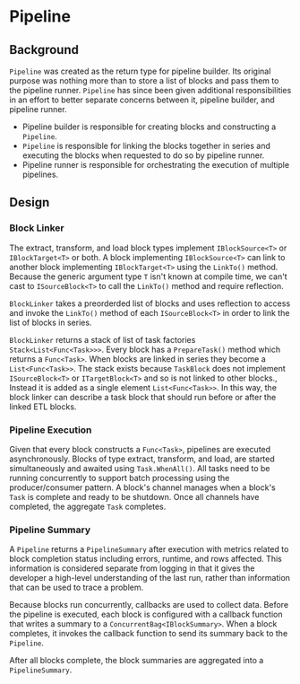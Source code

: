 # Pipeline

## Background
`Pipeline` was created as the return type for pipeline builder. Its original purpose was nothing more than to store a list of blocks and pass them to the pipeline runner. `Pipeline` has since been given additional responsibilities in an effort to better separate concerns between it, pipeline builder, and pipeline runner.

- Pipeline builder is responsible for creating blocks and constructing a `Pipeline`.
- `Pipeline` is responsible for linking the blocks together in series and executing the blocks when requested to do so by pipeline runner.
- Pipeline runner is responsible for orchestrating the execution of multiple pipelines.

## Design

### Block Linker
The extract, transform, and load block types implement `IBlockSource<T>` or `IBlockTarget<T>` or both. A block implementing `IBlockSource<T>` can link to another block implementing `IBlockTarget<T>` using the `LinkTo()` method. Because the generic argument type `T` isn't known at compile time, we can't cast to `ISourceBlock<T>` to call the `LinkTo()` method and require reflection.

`BlockLinker` takes a preorderded list of blocks and uses reflection to access and invoke the `LinkTo()` method of each `ISourceBlock<T>` in order to link the list of blocks in series.

`BlockLinker` returns a stack of list of task factories `Stack<List<Func<Task>>>`. Every block has a `PrepareTask()` method which returns a `Func<Task>`. When blocks are linked in series they become a `List<Func<Task>>`. The stack exists because `TaskBlock` does not implement `ISourceBlock<T>` or `ITargetBlock<T>` and so is not linked to other blocks., Instead it is added as a single element `List<Func<Task>>`. In this way, the block linker can describe a task block that should run before or after the linked ETL blocks.

### Pipeline Execution
Given that every block constructs a `Func<Task>`, pipelines are executed asynchronously. Blocks of type extract, transform, and load, are started simultaneously and awaited using `Task.WhenAll()`. All tasks need to be running concurrently to support batch processing using the producer/consumer pattern. A block's channel manages when a block's `Task` is complete and ready to be shutdown. Once all channels have completed, the aggregate `Task` completes.

### Pipeline Summary
A `Pipeline` returns a `PipelineSummary` after execution with metrics related to block completion status including errors, runtime, and rows affected. This information is considered separate from logging in that it gives the developer a high-level understanding of the last run, rather than information that can be used to trace a problem.

Because blocks run concurrently, callbacks are used to collect data. Before the pipeline is executed, each block is configured with a callback function that writes a summary to a `ConcurrentBag<IBlockSummary>`. When a block completes, it invokes the callback function to send its summary back to the `Pipeline`.

After all blocks complete, the block summaries are aggregated into a `PipelineSummary`.
